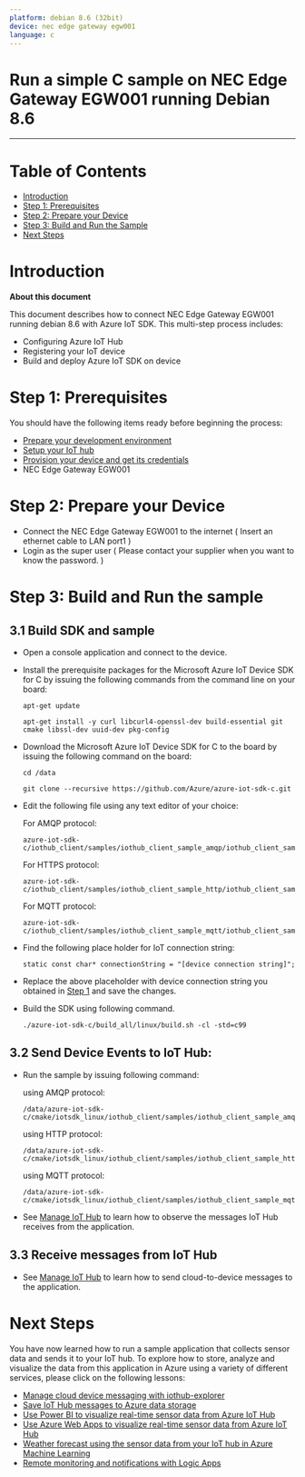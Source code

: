 ```yaml
---
platform: debian 8.6 (32bit)
device: nec edge gateway egw001
language: c
---
```


Run a simple C sample on NEC Edge Gateway EGW001 running Debian 8.6
===
---

# Table of Contents

-   [Introduction](#Introduction)
-   [Step 1: Prerequisites](#Prerequisites)
-   [Step 2: Prepare your Device](#PrepareDevice)
-   [Step 3: Build and Run the Sample](#Build)
-   [Next Steps](#NextSteps)

<a name="Introduction"></a>
# Introduction

**About this document**

This document describes how to connect NEC Edge Gateway EGW001 running debian 8.6 with Azure IoT SDK. This multi-step process includes:
-   Configuring Azure IoT Hub
-   Registering your IoT device
-   Build and deploy Azure IoT SDK on device

<a name="Prerequisites"></a>
# Step 1: Prerequisites

You should have the following items ready before beginning the process:

-   [Prepare your development environment][setup-devbox-linux]
-   [Setup your IoT hub][lnk-setup-iot-hub]
-   [Provision your device and get its credentials][lnk-manage-iot-hub]
-   NEC Edge Gateway EGW001

<a name="PrepareDevice"></a>
# Step 2: Prepare your Device

-   Connect the NEC Edge Gateway EGW001 to the internet ( Insert an ethernet cable to LAN port1 )
-   Login as the super user ( Please contact your supplier when you want to know the password. )

<a name="Build"></a>
# Step 3: Build and Run the sample

<a name="Load"></a>
## 3.1 Build SDK and sample

-   Open a console application and connect to the device.

-   Install the prerequisite packages for the Microsoft Azure IoT Device SDK for C by issuing the following commands from the command line on your board:

        apt-get update

        apt-get install -y curl libcurl4-openssl-dev build-essential git cmake libssl-dev uuid-dev pkg-config

-   Download the Microsoft Azure IoT Device SDK for C to the board by issuing the following command on the board:

        cd /data

        git clone --recursive https://github.com/Azure/azure-iot-sdk-c.git

-   Edit the following file using any text editor of your choice:

    For AMQP protocol:

        azure-iot-sdk-c/iothub_client/samples/iothub_client_sample_amqp/iothub_client_sample_amqp.c

    For HTTPS protocol:

        azure-iot-sdk-c/iothub_client/samples/iothub_client_sample_http/iothub_client_sample_http.c

    For MQTT protocol:

        azure-iot-sdk-c/iothub_client/samples/iothub_client_sample_mqtt/iothub_client_sample_mqtt.c

-   Find the following place holder for IoT connection string:

        static const char* connectionString = "[device connection string]";

-   Replace the above placeholder with device connection string you obtained in [Step 1](#Prerequisites) and save the changes.

-   Build the SDK using following command.

        ./azure-iot-sdk-c/build_all/linux/build.sh -cl -std=c99

## 3.2 Send Device Events to IoT Hub:

-   Run the sample by issuing following command:

    using AMQP protocol:

        /data/azure-iot-sdk-c/cmake/iotsdk_linux/iothub_client/samples/iothub_client_sample_amqp/iothub_client_sample_amqp

    using HTTP protocol:

        /data/azure-iot-sdk-c/cmake/iotsdk_linux/iothub_client/samples/iothub_client_sample_http/iothub_client_sample_http

    using MQTT protocol:

        /data/azure-iot-sdk-c/cmake/iotsdk_linux/iothub_client/samples/iothub_client_sample_mqtt/iothub_client_sample_mqtt

-   See [Manage IoT Hub][lnk-manage-iot-hub] to learn how to observe the messages IoT Hub receives from the application.

## 3.3 Receive messages from IoT Hub

-   See [Manage IoT Hub][lnk-manage-iot-hub] to learn how to send cloud-to-device messages to the application.

<a name="NextSteps"></a>
# Next Steps

You have now learned how to run a sample application that collects sensor data and sends it to your IoT hub. To explore how to store, analyze and visualize the data from this application in Azure using a variety of different services, please click on the following lessons:

-   [Manage cloud device messaging with iothub-explorer]
-   [Save IoT Hub messages to Azure data storage]
-   [Use Power BI to visualize real-time sensor data from Azure IoT Hub]
-   [Use Azure Web Apps to visualize real-time sensor data from Azure IoT Hub]
-   [Weather forecast using the sensor data from your IoT hub in Azure Machine Learning]
-   [Remote monitoring and notifications with Logic Apps]   

[Manage cloud device messaging with iothub-explorer]: https://docs.microsoft.com/en-us/azure/iot-hub/iot-hub-explorer-cloud-device-messaging
[Save IoT Hub messages to Azure data storage]: https://docs.microsoft.com/en-us/azure/iot-hub/iot-hub-store-data-in-azure-table-storage
[Use Power BI to visualize real-time sensor data from Azure IoT Hub]: https://docs.microsoft.com/en-us/azure/iot-hub/iot-hub-live-data-visualization-in-power-bi
[Use Azure Web Apps to visualize real-time sensor data from Azure IoT Hub]: https://docs.microsoft.com/en-us/azure/iot-hub/iot-hub-live-data-visualization-in-web-apps
[Weather forecast using the sensor data from your IoT hub in Azure Machine Learning]: https://docs.microsoft.com/en-us/azure/iot-hub/iot-hub-weather-forecast-machine-learning
[Remote monitoring and notifications with Logic Apps]: https://docs.microsoft.com/en-us/azure/iot-hub/iot-hub-monitoring-notifications-with-azure-logic-apps
[setup-devbox-linux]: https://github.com/Azure/azure-iot-sdk-c/blob/master/doc/devbox_setup.md
[lnk-setup-iot-hub]: ../setup_iothub.md
[lnk-manage-iot-hub]: ../manage_iot_hub.md
